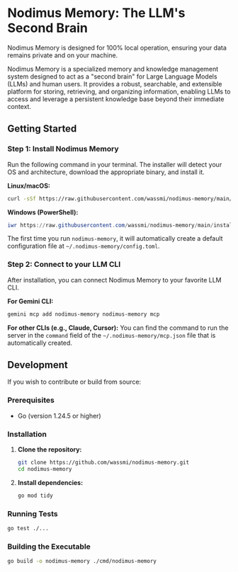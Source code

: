 # Nodimus Memory: The LLM's Second Brain

Nodimus Memory is designed for 100% local operation, ensuring your data remains private and on your machine.

Nodimus Memory is a specialized memory and knowledge management system designed to act as a "second brain" for Large Language Models (LLMs) and human users. It provides a robust, searchable, and extensible platform for storing, retrieving, and organizing information, enabling LLMs to access and leverage a persistent knowledge base beyond their immediate context.

## Getting Started

### Step 1: Install Nodimus Memory

Run the following command in your terminal. The installer will detect your OS and architecture, download the appropriate binary, and install it.

**Linux/macOS:**
```bash
curl -sSf https://raw.githubusercontent.com/wassmi/nodimus-memory/main/install.sh | sh
```

**Windows (PowerShell):**
```powershell
iwr https://raw.githubusercontent.com/wassmi/nodimus-memory/main/install.ps1 -useb | iex
```

The first time you run `nodimus-memory`, it will automatically create a default configuration file at `~/.nodimus-memory/config.toml`.

### Step 2: Connect to your LLM CLI

After installation, you can connect Nodimus Memory to your favorite LLM CLI.

**For Gemini CLI:**
```bash
gemini mcp add nodimus-memory nodimus-memory mcp
```

**For other CLIs (e.g., Claude, Cursor):**
You can find the command to run the server in the `command` field of the `~/.nodimus-memory/mcp.json` file that is automatically created.

## Development

If you wish to contribute or build from source:

### Prerequisites
*	Go (version 1.24.5 or higher)

### Installation
1.	**Clone the repository:**
	```bash
	git clone https://github.com/wassmi/nodimus-memory.git
	cd nodimus-memory
	```

2.	**Install dependencies:**
	```bash
	go mod tidy
	```

### Running Tests
```bash
go test ./...
```

### Building the Executable
```bash
go build -o nodimus-memory ./cmd/nodimus-memory
```
